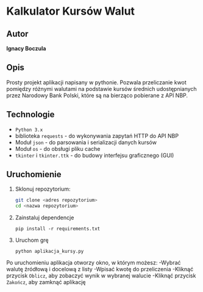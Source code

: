 # Kalkulator Kursów Walut

## Autor

**Ignacy Boczula**

## Opis
Prosty projekt aplikacji napisany w pythonie. Pozwala przeliczanie kwot pomiędzy różnymi walutami na podstawie kursów średnich udostępnianych przez Narodowy Bank Polski, które są na bierząco pobierane z API NBP. 

## Technologie
- `Python 3.x`
- biblioteka `requests` - do wykonywania zapytań HTTP do API NBP
- Moduł `json` - do parsowania i serializacji danych kursów
- Moduł `os` - do obsługi pliku cache
- `tkinter` i `tkinter.ttk` - do budowy interfejsu graficznego (GUI)

## Uruchomienie

1. Sklonuj repozytorium:
   
    ```sh
    git clone <adres repozytorium>
    cd <nazwa repozytorium>
    ```

2. Zainstaluj dependencje
    ```
    pip install -r requirements.txt
    ```

3. Uruchom grę
    ```
    python aplikacja_kursy.py
    ```
Po uruchomieniu aplikacja otworzy okno, w którym możesz:
-Wybrać walutę źródłową i docelową z listy
-Wpisać kwotę do przeliczenia
-Kliknąć przycisk `Oblicz`, aby zobaczyć wynik w wybranej walucie
-Kliknąć przycisk `Zakończ`, aby zamknąć aplikację
